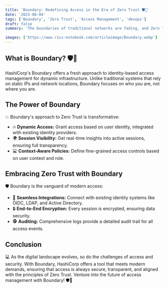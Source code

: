 ```yaml
---
title: 'Boundary: Redefining Access in the Era of Zero Trust 🛡️🔗'
date: '2023-08-04'
tags: ['Boundary', 'Zero Trust', 'Access Management', 'devops']
draft: false
summary: 'The boundaries of traditional networks are fading, and Zero Trust is the new paradigm. With HashiCorps Boundary, experience dynamic access management for modern infrastructure. Dive deep into the era of secure, context-aware access.'

images: ['https://www.rics-notebook.com/articleimage/Boundary.webp']
---
```


## What is Boundary? 🛡️🔗

HashiCorp's Boundary offers a fresh approach to identity-based access management for dynamic infrastructure. Unlike traditional systems that rely on static IPs and network locations, Boundary focuses on who you are, not where you are.

## The Power of Boundary

💥 Boundary's approach to Zero Trust is transformative:

- 🔥 **Dynamic Access:** Grant access based on user identity, integrated with existing identity providers.
- 🌍 **Session Visibility:** Get real-time insights into active sessions, ensuring full transparency.
- 💻 **Context-Aware Policies:** Define fine-grained access controls based on user context and role.

## Embracing Zero Trust with Boundary

🛡️ Boundary is the vanguard of modern access:

- 🔄 **Seamless Integrations:** Connect with existing identity systems like OIDC, LDAP, and Active Directory.
- 🔒 **End-to-End Encryption:** Every session is encrypted, ensuring data security.
- 🕵️ **Auditing:** Comprehensive logs provide a detailed audit trail for all access events.

## Conclusion

💻 As the digital landscape evolves, so do the challenges of access and security. With Boundary, HashiCorp offers a tool that meets modern demands, ensuring that access is always secure, transparent, and aligned with the principles of Zero Trust. Venture into the future of access management with Boundary! 🛡️🔗
